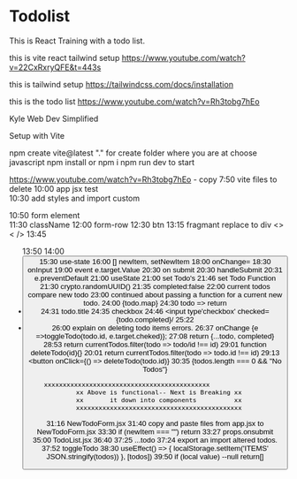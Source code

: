 # Todolist
This is React Training with a todo list.

this is vite react tailwind setup
https://www.youtube.com/watch?v=22CxRxryQFE&t=443s

this is tailwind setup
https://tailwindcss.com/docs/installation

this is the todo list
https://www.youtube.com/watch?v=Rh3tobg7hEo


Kyle
Web Dev Simplified

Setup with Vite

npm create vite@latest
"." for create folder where you are at
choose  javascript
npm install   or   npm i
npm run dev     to start

https://www.youtube.com/watch?v=Rh3tobg7hEo   - copy
7:50  vite files to delete
10:00 app jsx test  
10:30 add styles and import custom

10:50 form element  
11:30 className
12:00 form-row
12:30 btn
13:15 fragmant replace to div <>  < />
13:45 <ul>
13:50 <label/>
14:00 <button>
15:30 use-state
16:00  [] newItem, setNewItem
18:00  onChange=
18:30  onInput
19:00 event e.target.Value
20:30 on submit 
20:30 handleSubmit
20:31 e.preventDefault
21:00 useState
21:00 set Todo's
21:46 set Todo Function 
21:30 crypto.randomUUID()
21:35 completed:false
22:00  current todos compare new todo
23:00 continued about passing a function for a current new todo.
24:00 {todo.map}
24:30 todo => return <li>
24:31 todo.title
24:35 checkbox
24:46 <input type'checkbox' checked={todo.completed}/
25:22 <li key={todo.id}>
26:00 explain on deleting todo items errors.
26:37 onChange {e =>toggleTodo(todo.id, e.target.cheked)};
27:08 return {...todo, completed} 
28:53 return currentTodos.filter(todo => todo/id !== id)
29:01 function deleteTodo(id){}
20:01 return currentTodos.filter(todo => todo.id !== id)
29:13 <button  onClick={() => deleteTodo(todo.id)}
30:35 {todos.length === 0 && "No Todos"}

      xxxxxxxxxxxxxxxxxxxxxxxxxxxxxxxxxxxxxxxxxxxx                 
      xx Above is functional-- Next is Breaking xx
      xx       it down into components          xx
      xxxxxxxxxxxxxxxxxxxxxxxxxxxxxxxxxxxxxxxxxxxx

31:16 NewTodoForm.jsx 
31:40 copy and paste files from app.jsx to NewTodoForm.jsx
33:30 if (newItem === "") return
33:27 props.onsubmit
35:00 TodoList.jsx
36:40 <TodoItem id={todo.id} completed={todo.completed} title=
       {todo.title} key={todo.id}>
37:25  ...todo
37:24  export an import altered todos.
37:52 toggleTodo
38:30 useEffect() => {
        localStorage.setItem('ITEMS' JSON.stringify(todos))
        }, [todos])
39:50 if (local value) --null return[]


       





       











